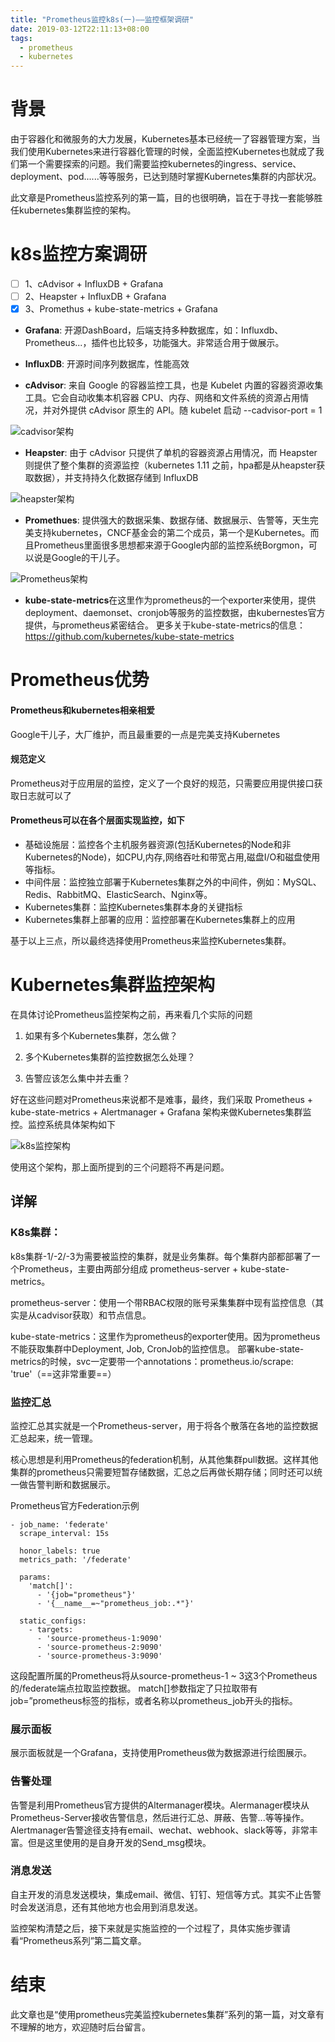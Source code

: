 ```yaml
---
title: "Prometheus监控k8s(一)——监控框架调研"
date: 2019-03-12T22:11:13+08:00
tags:
  - prometheus
  - kubernetes
---
```

# 背景
由于容器化和微服务的大力发展，Kubernetes基本已经统一了容器管理方案，当我们使用Kubernetes来进行容器化管理的时候，全面监控Kubernetes也就成了我们第一个需要探索的问题。我们需要监控kubernetes的ingress、service、deployment、pod......等等服务，已达到随时掌握Kubernetes集群的内部状况。

此文章是Prometheus监控系列的第一篇，目的也很明确，旨在于寻找一套能够胜任kubernetes集群监控的架构。

# k8s监控方案调研

- [ ] 1、cAdvisor + InfluxDB + Grafana
- [ ] 2、Heapster + InfluxDB + Grafana
- [x] 3、Promethus + kube-state-metrics + Grafana

- **Grafana**:
开源DashBoard，后端支持多种数据库，如：Influxdb、Prometheus...，插件也比较多，功能强大。非常适合用于做展示。

- **InfluxDB**:
开源时间序列数据库，性能高效

- **cAdvisor**:
来自 Google 的容器监控工具，也是 Kubelet 内置的容器资源收集工具。它会自动收集本机容器 CPU、内存、网络和文件系统的资源占用情况，并对外提供 cAdvisor 原生的 API。随 kubelet 启动   --cadvisor-port = 1

![cadvisor架构](http://dl-blog.laoxianyu.cn/cadvisor.png)

- **Heapster**:
由于 cAdvisor 只提供了单机的容器资源占用情况，而 Heapster 则提供了整个集群的资源监控（kubernetes 1.11 之前，hpa都是从heapster获取数据），并支持持久化数据存储到 InfluxDB

![heapster架构](http://dl-blog.laoxianyu.cn/heapster.png)

- **Promethues**:
提供强大的数据采集、数据存储、数据展示、告警等，天生完美支持kubernetes，CNCF基金会的第二个成员，第一个是Kubernetes。而且Prometheus里面很多思想都来源于Google内部的监控系统Borgmon，可以说是Google的干儿子。

![Prometheus架构](http://dl-blog.laoxianyu.cn/prometheus.png)

- **kube-state-metrics**在这里作为prometheus的一个exporter来使用，提供deployment、daemonset、cronjob等服务的监控数据，由kubernestes官方提供，与prometheus紧密结合。
更多关于kube-state-metrics的信息：https://github.com/kubernetes/kube-state-metrics

# Prometheus优势
#### Prometheus和kubernetes相亲相爱
Google干儿子，大厂维护，而且最重要的一点是完美支持Kubernetes
#### 规范定义
Prometheus对于应用层的监控，定义了一个良好的规范，只需要应用提供接口获取日志就可以了
#### Prometheus可以在各个层面实现监控，如下
- 基础设施层：监控各个主机服务器资源(包括Kubernetes的Node和非Kubernetes的Node)，如CPU,内存,网络吞吐和带宽占用,磁盘I/O和磁盘使用等指标。
- 中间件层：监控独立部署于Kubernetes集群之外的中间件，例如：MySQL、Redis、RabbitMQ、ElasticSearch、Nginx等。
- Kubernetes集群：监控Kubernetes集群本身的关键指标
- Kubernetes集群上部署的应用：监控部署在Kubernetes集群上的应用

基于以上三点，所以最终选择使用Prometheus来监控Kubernetes集群。

# Kubernetes集群监控架构

在具体讨论Prometheus监控架构之前，再来看几个实际的问题

1. 如果有多个Kubernetes集群，怎么做？

2. 多个Kubernetes集群的监控数据怎么处理？

3. 告警应该怎么集中并去重？

好在这些问题对Prometheus来说都不是难事，最终，我们采取 Prometheus + kube-state-metrics + Alertmanager + Grafana 架构来做Kubernetes集群监控。监控系统具体架构如下

![k8s监控架构](http://dl-blog.laoxianyu.cn/prometheus-monitor.png)

使用这个架构，那上面所提到的三个问题将不再是问题。
## 详解

### K8s集群：
k8s集群-1/-2/-3为需要被监控的集群，就是业务集群。每个集群内部都部署了一个Prometheus，主要由两部分组成 prometheus-server + kube-state-metrics。

prometheus-server：使用一个带RBAC权限的账号采集集群中现有监控信息（其实是从cadvisor获取）和节点信息。

kube-state-metrics：这里作为prometheus的exporter使用。因为prometheus不能获取集群中Deployment, Job, CronJob的监控信息。
部署kube-state-metrics的时候，svc一定要带一个annotations：prometheus.io/scrape: 'true'（==这非常重要==）

### 监控汇总
监控汇总其实就是一个Prometheus-server，用于将各个散落在各地的监控数据汇总起来，统一管理。

核心思想是利用Prometheus的federation机制，从其他集群pull数据。这样其他集群的prometheus只需要短暂存储数据，汇总之后再做长期存储；同时还可以统一做告警判断和数据展示。

Prometheus官方Federation示例

```
- job_name: 'federate'
  scrape_interval: 15s

  honor_labels: true
  metrics_path: '/federate'

  params:
    'match[]':
      - '{job="prometheus"}'
      - '{__name__=~"prometheus_job:.*"}'

  static_configs:
    - targets:
      - 'source-prometheus-1:9090'
      - 'source-prometheus-2:9090'
      - 'source-prometheus-3:9090'
```
这段配置所属的Prometheus将从source-prometheus-1 ~ 3这3个Prometheus的/federate端点拉取监控数据。 match[]参数指定了只拉取带有job=”prometheus标签的指标，或者名称以prometheus_job开头的指标。


### 展示面板
展示面板就是一个Grafana，支持使用Prometheus做为数据源进行绘图展示。

### 告警处理
告警是利用Prometheus官方提供的Altermanager模块。Alermanager模块从Prometheus-Server接收告警信息，然后进行汇总、屏蔽、告警...等等操作。Alertmanager告警途径支持有email、wechat、webhook、slack等等，非常丰富。但是这里使用的是自身开发的Send_msg模块。

### 消息发送
自主开发的消息发送模块，集成email、微信、钉钉、短信等方式。其实不止告警时会发送消息，还有其他地方也会用到消息发送。

监控架构清楚之后，接下来就是实施监控的一个过程了，具体实施步骤请看“Prometheus系列”第二篇文章。

# 结束
此文章也是“使用prometheus完美监控kubernetes集群”系列的第一篇，对文章有不理解的地方，欢迎随时后台留言。


